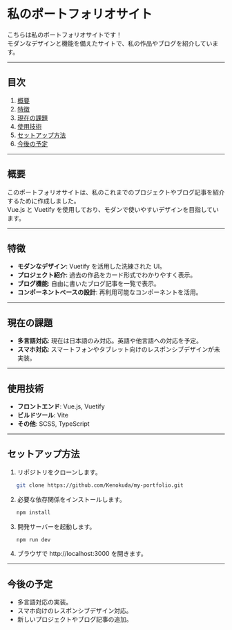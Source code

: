# 私のポートフォリオサイト

こちらは私のポートフォリオサイトです！  
モダンなデザインと機能を備えたサイトで、私の作品やブログを紹介しています。

---

## 目次

1. [概要](#概要)
2. [特徴](#特徴)
3. [現在の課題](#現在の課題)
4. [使用技術](#使用技術)
5. [セットアップ方法](#セットアップ方法)
6. [今後の予定](#今後の予定)

---

## 概要

このポートフォリオサイトは、私のこれまでのプロジェクトやブログ記事を紹介するために作成しました。  
Vue.js と Vuetify を使用しており、モダンで使いやすいデザインを目指しています。

---

## 特徴

- **モダンなデザイン**: Vuetify を活用した洗練された UI。
- **プロジェクト紹介**: 過去の作品をカード形式でわかりやすく表示。
- **ブログ機能**: 自由に書いたブログ記事を一覧で表示。
- **コンポーネントベースの設計**: 再利用可能なコンポーネントを活用。

---

## 現在の課題

- **多言語対応**: 現在は日本語のみ対応。英語や他言語への対応を予定。
- **スマホ対応**: スマートフォンやタブレット向けのレスポンシブデザインが未実装。

---

## 使用技術

- **フロントエンド**: Vue.js, Vuetify
- **ビルドツール**: Vite
- **その他**: SCSS, TypeScript

---

## セットアップ方法

1. リポジトリをクローンします。

```bash
   git clone https://github.com/Kenokuda/my-portfolio.git

```

2. 必要な依存関係をインストールします。

```bash
   npm install
```

3. 開発サーバーを起動します。

```bash
   npm run dev
```

4. ブラウザで http://localhost:3000 を開きます。

---

## 今後の予定

- 多言語対応の実装。
- スマホ向けのレスポンシブデザイン対応。
- 新しいプロジェクトやブログ記事の追加。
